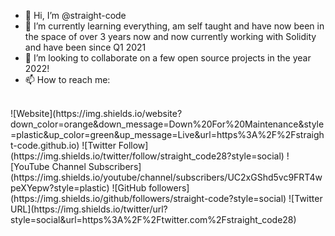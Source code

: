 - 👋 Hi, I’m @straight-code
- 🌱 I’m currently learning everything, am self taught and have now been in the space of over 3 years now and now currently working with Solidity and have been since Q1 2021
- 💞️ I’m looking to collaborate on a few open source projects in the year 2022! 
- 📫 How to reach me:
<br>
![Website](https://img.shields.io/website?down_color=orange&down_message=Down%20For%20Maintenance&style=plastic&up_color=green&up_message=Live&url=https%3A%2F%2Fstraight-code.github.io)
![Twitter Follow](https://img.shields.io/twitter/follow/straight_code28?style=social) 
![YouTube Channel Subscribers](https://img.shields.io/youtube/channel/subscribers/UC2xGShd5vc9FRT4wpeXYepw?style=plastic)
![GitHub followers](https://img.shields.io/github/followers/straight-code?style=social)
![Twitter URL](https://img.shields.io/twitter/url?style=social&url=https%3A%2F%2Ftwitter.com%2Fstraight_code28)
<br>

